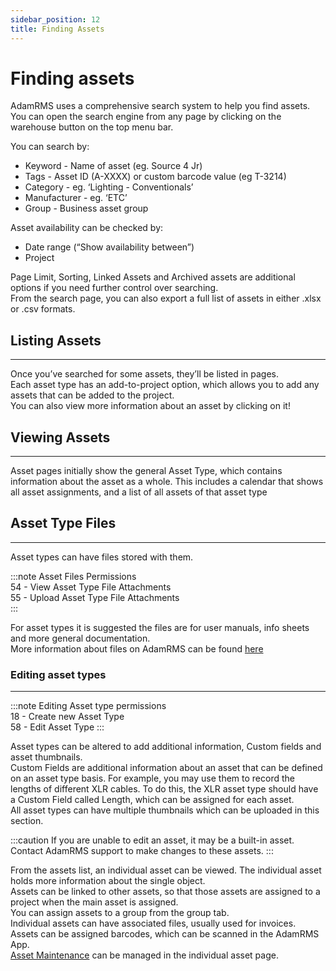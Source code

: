 ```yaml
---
sidebar_position: 12
title: Finding Assets
---
```


# Finding assets

AdamRMS uses a comprehensive search system to help you find assets. You can open the search engine from any page by clicking on the warehouse button on the top menu bar.

You can search by:
- Keyword - Name of asset (eg. Source 4 Jr)
- Tags - Asset ID (A-XXXX) or custom barcode value (eg T-3214)
- Category - eg. ‘Lighting - Conventionals’
- Manufacturer - eg. ‘ETC’
- Group - Business asset group

Asset availability can be checked by:
- Date range (“Show availability between”)
- Project

Page Limit, Sorting, Linked Assets and Archived assets are additional options if you need further control over searching.  
From the search page, you can also export a full list of assets in either .xlsx or .csv formats.

## Listing Assets
---
Once you’ve searched for some assets, they’ll be listed in pages.  
Each asset type has an add-to-project option, which allows you to add any assets that can be added to the project.  
You can also view more information about an asset by clicking on it!  

## Viewing Assets
---
Asset pages initially show the general Asset Type, which contains information about the asset as a whole. This includes a calendar that shows all asset assignments, and a list of all assets of that asset type

## Asset Type Files
---
Asset types can have files stored with them.

:::note Asset Files Permissions  
54 - View Asset Type File Attachments  
55 - Upload Asset Type File Attachments  
:::  

For asset types it is suggested the files are for user manuals, info sheets and more general documentation.   
More information about files on AdamRMS can be found [here](../Development/development#files-on-adamrms)

### Editing asset types
---
:::note Editing Asset type permissions  
18 - Create new Asset Type  
58 - Edit Asset Type
::: 

Asset types can be altered to add additional information, Custom fields and asset thumbnails.  
Custom Fields are additional information about an asset that can be defined on an asset type basis. For example, you may use them to record the lengths of different XLR cables. To do this, the XLR asset type should have a Custom Field called Length, which can be assigned for each asset.  
All asset types can have multiple thumbnails which can be uploaded in this section.  

:::caution
If you are unable to edit an asset, it may be a built-in asset. Contact AdamRMS support to make changes to these assets.
:::

From the assets list, an individual asset can be viewed. The individual asset holds more information about the single object.  
Assets can be linked to other assets, so that those assets are assigned to a project when the main asset is assigned.  
You can assign assets to a group from the group tab.  
Individual assets can have associated files, usually used for invoices.  
Assets can be assigned barcodes, which can be scanned in the AdamRMS App.  
[Asset Maintenance](./maintenance) can be managed in the individual asset page.
